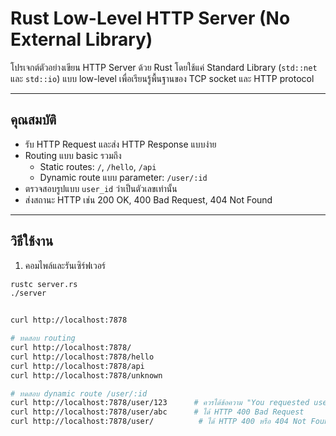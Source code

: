 # Rust Low-Level HTTP Server (No External Library)

โปรเจกต์ตัวอย่างเขียน HTTP Server ด้วย Rust โดยใช้แค่ Standard Library (`std::net` และ `std::io`) แบบ low-level เพื่อเรียนรู้พื้นฐานของ TCP socket และ HTTP protocol

---

## คุณสมบัติ

- รับ HTTP Request และส่ง HTTP Response แบบง่าย
- Routing แบบ basic รวมถึง
  - Static routes: `/`, `/hello`, `/api`
  - Dynamic route แบบ parameter: `/user/:id`
- ตรวจสอบรูปแบบ `user_id` ว่าเป็นตัวเลขเท่านั้น
- ส่งสถานะ HTTP เช่น 200 OK, 400 Bad Request, 404 Not Found

---

## วิธีใช้งาน

1. คอมไพล์และรันเซิร์ฟเวอร์

```bash
rustc server.rs
./server


curl http://localhost:7878

# ทดสอบ routing
curl http://localhost:7878/
curl http://localhost:7878/hello
curl http://localhost:7878/api
curl http://localhost:7878/unknown

# ทดสอบ dynamic route /user/:id
curl http://localhost:7878/user/123      # ควรได้ข้อความ "You requested user 123"
curl http://localhost:7878/user/abc      # ได้ HTTP 400 Bad Request
curl http://localhost:7878/user/          # ได้ HTTP 400 หรือ 404 Not Found
